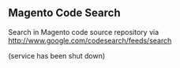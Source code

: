 Magento Code Search
-----------

Search in Magento code source repository via http://www.google.com/codesearch/feeds/search

(service has been shut down)